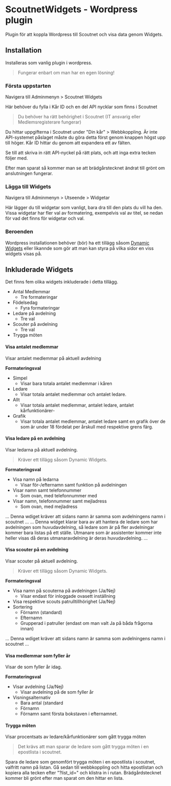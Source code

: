 ﻿# ScoutnetWidgets - Wordpress plugin

Plugin för att koppla Wordpress till Scoutnet och visa data genom Widgets.

## Installation

Installeras som vanlig plugin i wordpress.
> Fungerar enbart om man har en egen lösning!

### Första uppstarten
Navigera till Adminmenyn > Scoutnet Widgets

Här behöver du fylla i Kår ID och en del API nycklar som finns i Scoutnet
> Du behöver ha rätt behörighet i Scoutnet (IT ansvarig eller Medlemsregisterare fungerar)

Du hittar uppgifterna i Scoutnet under "Din kår" > Webbkoppling.
Är inte API-systemet påslaget måste du göra detta först genom knappen högst upp till höger.
Kår ID hittar du genom att expandera ett av fälten.

Se till att skriva in rätt API-nyckel på rätt plats, och att inga extra tecken följer med.

Efter man sparat så kommer man se att brädgårstecknet ändrat till grönt om anslutningen fungerar.

### Lägga till Widgets
Navigera till Adminmenyn > Utseende > Widgetar

Här lägger du till widgetar som vanligt, bara dra till den plats du vill ha den.
Vissa widgetar har fler val av formatering, exempelvis val av titel, se nedan för vad det finns för widgetar och val.

### Beroenden
Wordpress installationen behöver (bör) ha ett tillägg såsom [Dynamic Widgets](https://wordpress.org/plugins/dynamic-widgets/) eller likannde som gör att man kan styra på vilka sidor en viss widgets visas på.


## Inkluderade Widgets
Det finns fem olika widgets inkluderade i detta tillägg.
* Antal Medlemmar
  * Tre formateringar
* Födelsedag
  * Fyra formateringar
* Ledare på avdelning
  * Tre val
* Scouter på avdelning
  * Tre val
* Trygga möten


#### Visa antalet medlemmar
Visar antalet medlemmar på aktuell avdelning

**Formateringsval**
- Simpel
  - Visar bara totala antalet medlemmar i kåren
- Ledare
  - Visar totala antalet medlemmar och antalet ledare.
- Allt
  - Visar totala antalet medlemmar, antalet ledare, antalet kårfunktionärer-
- Grafik
  - Visar totala antalet medlemmar, antalet ledare samt en grafik över de som är under 18 fördelat per årskull med respektive grens färg.


#### Visa ledare på en avdelning
Visar ledarna på aktuell avdelning.
> Kräver ett tillägg såsom Dynamic Widgets.

**Formateringsval**
- Visa namn på ledarna
  - Visar för-/efternamn samt funktion på avdelningen
- Visar namn samt telefonnummer
  - Som ovan, med telefonnummer med
- Visar namn, telefonnummer samt mejladress
  - Som ovan, med mejladress

...
Denna wdiget kräver att sidans namn är samma som avdelningens namn i scoutnet
...
...
Denna widget klarar bara av att hantera de ledare som har avdelningen som huvudavdelning, så ledare som är på fler avdelningar kommer bara listas på ett ställe. Utmanare som är assistenter kommer inte heller visas då deras utmanaravdelning är deras huvudavdelning.
...


#### Visa scouter på en avdelning
Visar scouter på aktuell avdelning.
> Kräver ett tillägg såsom Dynamic Widgets.

**Formateringsval**
- Visa namn på scouterna på avdelningen (Ja/Nej)
  - Visar endast för inloggade ovasett inställning
- Visa respektive scouts patrulltillhörighet (Ja/Nej)
- Sortering
  - Förnamn (standard)
  - Efternamn
  - Grupperad i patruller (endast om man valt Ja på båda frågorna innan)

...
Denna wdiget kräver att sidans namn är samma som avdelningens namn i scoutnet
...

#### Visa medlemmar som fyller år
Visar de som fyller år idag.

**Formateringsval**
- Visar avdelning (Ja/Nej)
  - Visar avdelning på de som fyller år
- Visningsalternativ
  - Bara antal (standard
  - Förnamn
  - Förnamn samt första bokstaven i efternamnet.

#### Trygga möten
Visar procentsats av ledare/kårfunktionärer som gått trygga möten
>Det krävs att man sparar de ledare som gått trygga möten i en epostlista i scoutnet.

Spara de ledare som genomfört trygga möten i en epostlista i scoutnet, valfritt namn på listan.
Gå sedan till webbkoppling och hitta epostlistan och kopiera alla tecken efter "?list_id=" och klistra in i rutan.
Brädgårdstecknet kommer bli grönt efter man sparat om den hittar en lista.

